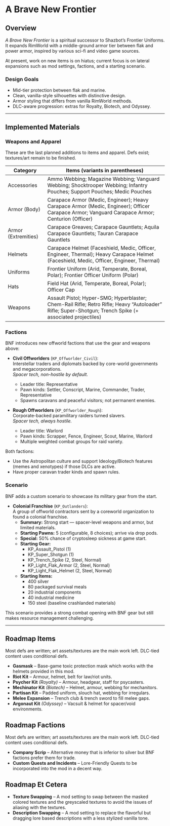 # A Brave New Frontier

## Overview
*A Brave New Frontier* is a spiritual successor to Shazbot’s Frontier Uniforms. It expands RimWorld with a middle-ground armor tier between flak and power armor, inspired by various sci-fi and video game sources. 

At present, work on new items is on hiatus; current focus is on lateral expansions such as mod settings, factions, and a starting scenario.

### Design Goals
- Mid-tier protection between flak and marine.
- Clean, vanilla-style silhouettes with distinctive design.
- Armor styling that differs from vanilla RimWorld methods.
- DLC-aware progression: extras for Royalty, Biotech, and Odyssey.

---

## Implemented Materials

### Weapons and Apparel
These are the last planned additions to items and apparel. Defs exist; textures/art remain to be finished.

| Category            | Items (variants in parentheses) |
|---------------------|----------------------------------|
| Accessories         | Ammo Webbing; Magazine Webbing; Vanguard Webbing; Shocktrooper Webbing; Infantry Pouches; Support Pouches; Medic Pouches |
| Armor (Body)        | Carapace Armor (Medic, Engineer); Heavy Carapace Armor (Medic, Engineer); Officer Carapace Armor; Vanguard Carapace Armor; Centurion (Officer) |
| Armor (Extremities) | Carapace Greaves; Carapace Gauntlets; Aquila Carapace Gauntlets; Tauran Carapace Gauntlets |
| Helmets             | Carapace Helmet (Faceshield, Medic, Officer, Engineer, Thermal); Heavy Carapace Helmet (Faceshield, Medic, Officer, Engineer, Thermal) |
| Uniforms            | Frontier Uniform (Arid, Temperate, Boreal, Polar); Frontier Officer Uniform (Polar) |
| Hats                | Field Hat (Arid, Temperate, Boreal, Polar); Officer Cap |
| Weapons             | Assault Pistol; Hyper-SMG; Hyperblaster; Chem-Rail Rifle; Retro Rifle; Heavy “Autoloader” Rifle; Super-Shotgun; Trench Spike (+ associated projectiles) |

### Factions
BNF introduces new offworld factions that use the gear and weapons above:

- **Civil Offworlders** (`KP_Offworlder_Civil`):  
  Interstellar traders and diplomats backed by core-world governments and megacorporations.  
  *Spacer tech, non-hostile by default.*  
  - Leader title: Representative  
  - Pawn kinds: Settler, Conscript, Marine, Commander, Trader, Representative  
  - Spawns caravans and peaceful visitors; not permanent enemies.

- **Rough Offworlders** (`KP_Offworlder_Rough`):  
  Corporate-backed paramilitary raiders turned slavers.  
  *Spacer tech, always hostile.*  
  - Leader title: Warlord  
  - Pawn kinds: Scrapper, Fence, Engineer, Scout, Marine, Warlord  
  - Multiple weighted combat groups for raid variety.

Both factions:
- Use the Astropolitan culture and support Ideology/Biotech features (memes and xenotypes) if those DLCs are active.
- Have proper caravan trader kinds and spawn rules.

### Scenario
BNF adds a custom scenario to showcase its military gear from the start.

- **Colonial Franchise** (`KP_Outlanders`):  
  A group of offworld contractors sent by a coreworld organization to found a colonial franchise.
  - **Summary:** Strong start — spacer-level weapons and armor, but limited materials.
  - **Starting Pawns:** 5 (configurable, 8 choices); arrive via drop pods.
  - **Special:** 50% chance of cryptosleep sickness at game start.
  - **Starting Gear:**
    - KP_Assault_Pistol (1)  
    - KP_Super_Shotgun (1)  
    - KP_Trench_Spike (2, Steel, Normal)  
    - KP_Light_Flak_Armor (2, Steel, Normal)  
    - KP_Light_Flak_Helmet (2, Steel, Normal)
  - **Starting Items:**  
    - 400 silver  
    - 80 packaged survival meals  
    - 20 industrial components  
    - 40 industrial medicine  
    - 150 steel (baseline crashlanded materials)

This scenario provides a strong combat opening with BNF gear but still makes resource management challenging.

---

## Roadmap Items
Most defs are written; art assets/textures are the main work left. DLC-tied content uses conditional defs.

- **Gasmask** – Base-game toxic protection mask which works with the helmets provided in this mod.
- **Riot Kit** – Armour, helmet, belt for law/riot units.
- **Psycher Kit** *(Royalty)* – Armour, headgear, staff for psycasters.
- **Mechinator Kit** *(Biotech)* – Helmet, armour, webbing for mechanitors.
- **Partisan Kit** – Padded uniform, slouch hat, webbing for irregulars.
- **Melee Expansion** – Trench club & trench sword to fill melee gaps.
- **Argonaut Kit** *(Odyssey)* – Vacsuit & helmet for spacer/void environments.

## Roadmap Factions
Most defs are written; art assets/textures are the main work left. DLC-tied content uses conditional defs.

- **Company Scrip** – Alternative money that is inferior to silver but BNF factions prefer them for trade.
- **Custom Quests and Incidents** – Lore-Friendly Quests to be incorporated into the mod in a decent way. 

## Roadmap Et Cetera

- **Texture Swapping** – A mod setting to swap between the masked colored textures and the greyscaled textures to avoid the issues of aliasing with the textures.
- **Description Swapping** – A mod setting to replace the flavorful but dragging lore based descriptions with a less stylized vanilla tone. 
